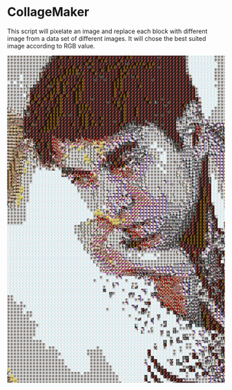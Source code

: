# CollageMaker
This script will pixelate an image and replace each block with different image from a data set of different images. It will chose the best suited image according to RGB value.

![Screenshot](sexy.jpg)
